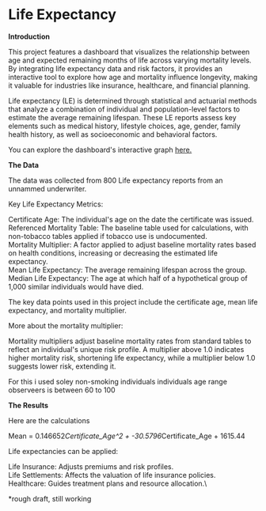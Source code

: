 # Life Expectancy

**Introduction**

This project features a dashboard that visualizes the relationship between age and expected remaining months of life across varying mortality levels. By integrating life expectancy data and risk factors, it provides an interactive tool to explore how age and mortality influence longevity, making it valuable for industries like insurance, healthcare, and financial planning.

Life expectancy (LE) is determined through statistical and actuarial methods that analyze a combination of individual and population-level factors to estimate the average remaining lifespan. These LE reports assess key elements such as medical history, lifestyle choices, age, gender, family health history, as well as socioeconomic and behavioral factors.

You can explore the dashboard's interactive graph [here.](https://public.tableau.com/shared/D9JNJPZXX?:display_count=n&:origin=viz_share_link)

**The Data**

The data was collected from 800 Life expectancy reports from an unnammed underwriter.  

Key Life Expectancy Metrics:

Certificate Age: The individual's age on the date the certificate was issued.\
Referenced Mortality Table: The baseline table used for calculations, with non-tobacco tables applied if tobacco use is undocumented.\
Mortality Multiplier: A factor applied to adjust baseline mortality rates based on health conditions, increasing or decreasing the estimated life expectancy.\
Mean Life Expectancy: The average remaining lifespan across the group.\
Median Life Expectancy: The age at which half of a hypothetical group of 1,000 similar individuals would have died.

The key data points used in this project include the certificate age, mean life expectancy, and mortality multiplier.

More about the mortality multiplier: 

Mortality multipliers adjust baseline mortality rates from standard tables to reflect an individual's unique risk profile. A multiplier above 1.0 indicates higher mortality risk, shortening life expectancy, while a multiplier below 1.0 suggests lower risk, extending it.





For this i used soley non-smoking individuals 
individuals age range observeers is between 60 to 100

**The Results**

Here are the calculations 

Mean = 0.146652*Certificate_Age^2 + -30.5796*Certificate_Age + 1615.44


Life expectancies can be applied: 

Life Insurance: Adjusts premiums and risk profiles.\
Life Settlements: Affects the valuation of life insurance policies.\
Healthcare: Guides treatment plans and resource allocation.\

*rough draft, still working


